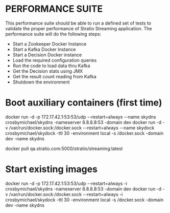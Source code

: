 PERFORMANCE SUITE
===================

This performance suite should be able to run a defined set of tests to validate the proper performance of Stratio Streaming application.
The performance suite will do the following steps:

* Start a Zookeeper Docker Instance
* Start a Kafka Docker Instance
* Start a Decision Docker instance
* Load the required configuration queries
* Run the code to load data thru Kafka
* Get the Decision stats using JMX
* Get the result count reading from Kafka
* Shutdown the environment



# Boot auxiliary containers (first time)
docker run -d -p 172.17.42.1:53:53/udp --restart=always --name skydns crosbymichael/skydns -nameserver 8.8.8.8:53 -domain dev
docker run -d -v /var/run/docker.sock:/docker.sock --restart=always --name skydock crosbymichael/skydock -ttl 30 -environment local -s /docker.sock -domain dev -name skydns

docker pull qa.stratio.com:5000/stratio/streaming:latest


# Start existing images
docker run -d -p 172.17.42.1:53:53/udp --restart=always  -i crosbymichael/skydns -nameserver 8.8.8.8:53 -domain dev
docker run -d -v /var/run/docker.sock:/docker.sock --restart=always  -i crosbymichael/skydock -ttl 30 -environment local -s /docker.sock -domain dev -name skydns

